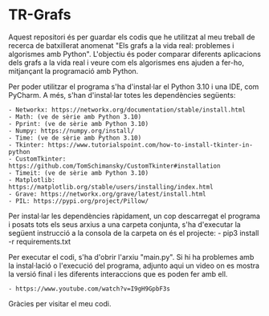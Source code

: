 # TR-Grafs
Aquest repositori és per guardar els codis que he utilitzat al meu treball de recerca de batxillerat anomenat "Els grafs a la vida real: problemes i algorismes amb Python". L'objectiu és poder comparar diferents aplicacions dels grafs a la vida real i veure com els algorismes ens ajuden a fer-ho, mitjançant la programació amb Python.

Per poder utilitzar el programa s'ha d'instal·lar el Python 3.10 i una IDE, com PyCharm. A més, s'han d'instal·lar totes les dependències següents:

    - Networkx: https://networkx.org/documentation/stable/install.html
    - Math: (ve de sèrie amb Python 3.10)
    - Pprint: (ve de sèrie amb Python 3.10)
    - Numpy: https://numpy.org/install/
    - Time: (ve de sèrie amb Python 3.10)
    - Tkinter: https://www.tutorialspoint.com/how-to-install-tkinter-in-python
    - CustomTkinter: https://github.com/TomSchimansky/CustomTkinter#installation
    - Timeit: (ve de sèrie amb Python 3.10)
    - Matplotlib: https://matplotlib.org/stable/users/installing/index.html
    - Grave: https://networkx.org/grave/latest/install.html
    - PIL: https://pypi.org/project/Pillow/
    
Per instal·lar les dependències ràpidament, un cop descarregat el programa i posats tots els seus arxius a una carpeta conjunta, s'ha d'executar la següent instrucció a la consola de la carpeta on és el projecte:
    - pip3 install -r requirements.txt
    
Per executar el codi, s'ha d'obrir l'arxiu "main.py". Si hi ha problemes amb la instal·lació o l'execució del programa, adjunto aqui un video on es mostra la versió final i les diferents interaccions que es poden fer amb ell.

    - https://www.youtube.com/watch?v=I9gH9GpbF3s

Gràcies per visitar el meu codi. 
